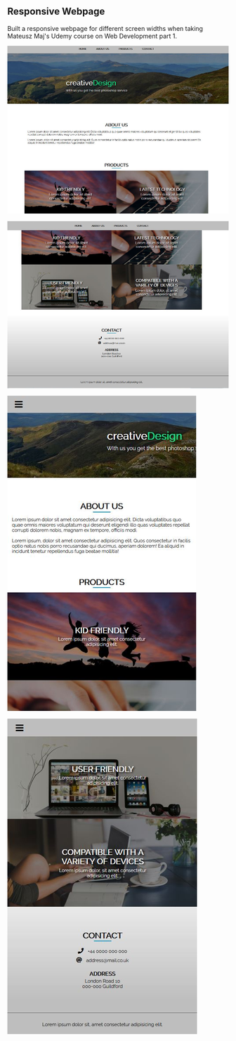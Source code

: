 ## Responsive Webpage

Built a responsive webpage for different screen widths when taking Mateusz Maj's Udemy course on Web Development part 1.

![](screenshots/Capture_1.JPG)

![](screenshots/Capture_2.JPG)

![](screenshots/Capture_3.JPG)

![](screenshots/Capture_4.JPG)